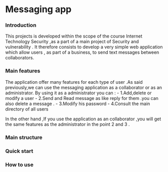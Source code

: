 
# Messaging app


### Introduction 

 This  projects is developed within the scope of the course Internet Technology Security ,as a part of a main project of Security and vulnerability .
It therefore consists to develop a very simple web application which allow users , as part of a business, to send text messages between collaborators.

  ### Main features
  The application offer many features for each type of user .As said previously,we can use the messaging application as a collaborator or as an administrator.
  By using it as a administrator you can :
     - 1.Add,delete or modify  a user
     - 2.Send and Read message as like reply for them .you can also delete a message . 
     - 3.Modify his password 
     - 4.Consult the main directory of all users
      
  In the other hand ,If you use the application as an collaborator ,you will get the same features as the administrator in the point 2 and 3 .  
  
### Main structure 

### Quick start
### How to use 
 
